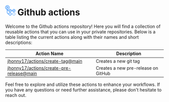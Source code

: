 # <img src="assets/images/github-actions-logo.png" alt="github actions logo" style="height: 32px"  /> Github actions

Welcome to the Github actions repository! Here you will find a collection of reusable actions that you can use in your private repositories. Below is a table listing the current actions along with their names and short descriptions:

| Action Name                                                       | Description                         |
| ----------------------------------------------------------------- | ----------------------------------- |
| [jhonny17/actions/create-tag@main](./create-tag/)                 | Creates a new git tag               |
| [jhonny17/actions/create-pre-release@main](./create-pre-release/) | Creates a new pre-release on GitHub |

Feel free to explore and utilize these actions to enhance your workflows. If you have any questions or need further assistance, please don't hesitate to reach out.
